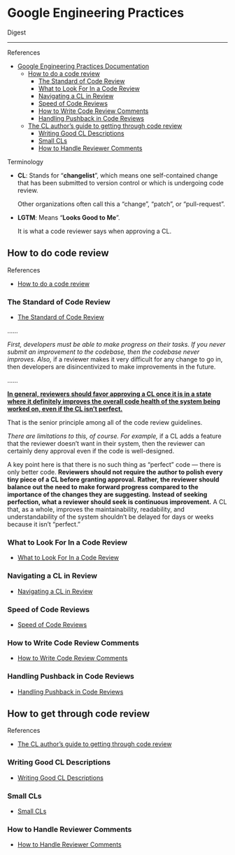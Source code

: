 # Google Engineering Practices

Digest

---

References

- [Google Engineering Practices Documentation](https://google.github.io/eng-practices/)
    - [How to do a code review](https://google.github.io/eng-practices/review/reviewer/)
        - [The Standard of Code Review](https://google.github.io/eng-practices/review/reviewer/standard.html)
        - [What to Look For In a Code Review](https://google.github.io/eng-practices/review/reviewer/looking-for.html)
        - [Navigating a CL in Review](https://google.github.io/eng-practices/review/reviewer/navigate.html)
        - [Speed of Code Reviews](https://google.github.io/eng-practices/review/reviewer/speed.html)
        - [How to Write Code Review Comments](https://google.github.io/eng-practices/review/reviewer/comments.html)
        - [Handling Pushback in Code Reviews](https://google.github.io/eng-practices/review/reviewer/pushback.html)
    - [The CL author’s guide to getting through code review](https://google.github.io/eng-practices/review/developer/)
        - [Writing Good CL Descriptions](https://google.github.io/eng-practices/review/developer/cl-descriptions.html)
        - [Small CLs](https://google.github.io/eng-practices/review/developer/small-cls.html)
        - [How to Handle Reviewer Comments](https://google.github.io/eng-practices/review/developer/handling-comments.html)

Terminology

-   **CL**: Stands for “**changelist**”,
    which means one self-contained change that has been submitted to version control or which is undergoing code review.

    Other organizations often call this a “change”, “patch”, or “pull-request”.

-   **LGTM**: Means “**Looks Good to Me**”.

    It is what a code reviewer says when approving a CL.

## How to do code review

References

- [How to do a code review](https://google.github.io/eng-practices/review/reviewer/)

### The Standard of Code Review

- [The Standard of Code Review](https://google.github.io/eng-practices/review/reviewer/standard.html)

……

_First, developers must be able to make progress on their tasks._
_If you never submit an improvement to the codebase, then the codebase never improves._
_Also,_ if a reviewer makes it very difficult for any change to go in, then developers are disincentivized to make improvements in the future.

……

<u>**In general, reviewers should favor approving a CL once it is in a state where it definitely improves the overall code health of the system being worked on, even if the CL isn’t perfect.**</u>

That is the senior principle among all of the code review guidelines.

_There are limitations to this, of course._
_For example,_ if a CL adds a feature that the reviewer doesn’t want in their system, then the reviewer can certainly deny approval even if the code is well-designed.

A key point here is that there is no such thing as “perfect” code — there is only better code.
**Reviewers should not require the author to polish every tiny piece of a CL before granting approval.**
**Rather, the reviewer should balance out the need to make forward progress compared to the importance of the changes they are suggesting.**
**Instead of seeking perfection, what a reviewer should seek is continuous improvement.**
A CL that, as a whole, improves the maintainability, readability, and understandability of the system shouldn’t be delayed for days or weeks because it isn’t “perfect.”

### What to Look For In a Code Review

- [What to Look For In a Code Review](https://google.github.io/eng-practices/review/reviewer/looking-for.html)

### Navigating a CL in Review

- [Navigating a CL in Review](https://google.github.io/eng-practices/review/reviewer/navigate.html)

### Speed of Code Reviews

- [Speed of Code Reviews](https://google.github.io/eng-practices/review/reviewer/speed.html)

### How to Write Code Review Comments

- [How to Write Code Review Comments](https://google.github.io/eng-practices/review/reviewer/comments.html)

### Handling Pushback in Code Reviews

- [Handling Pushback in Code Reviews](https://google.github.io/eng-practices/review/reviewer/pushback.html)

## How to get through code review

References

- [The CL author’s guide to getting through code review](https://google.github.io/eng-practices/review/developer/)

### Writing Good CL Descriptions

- [Writing Good CL Descriptions](https://google.github.io/eng-practices/review/developer/cl-descriptions.html)

### Small CLs

- [Small CLs](https://google.github.io/eng-practices/review/developer/small-cls.html)

### How to Handle Reviewer Comments

- [How to Handle Reviewer Comments](https://google.github.io/eng-practices/review/developer/handling-comments.html)
